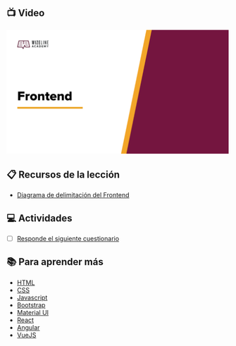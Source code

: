 ## :tv: Video

<div align="center">
  <a target="_blank" href="https://drive.google.com/file/d/1ZfbD5KCiza5Q-zKTtA2i6e63FNHsUe-_/view?usp=sharing"><img src="assets/cover%20image%201.3.png?raw=true" alt="Da clic para ver el vídeo"></a>
</div>

## :clipboard: Recursos de la lección

- [Diagrama de delimitación del Frontend](https://github.com/wizeline/web-development-bootcamp-course/blob/main/pre-curso/modulo_1/sesion_1.3/assets/delimitacion%20del%20frontend.png?raw=true)

## :computer: Actividades

- [ ] [Responde el siguiente cuestionario](https://forms.gle/XdS6tbz6RsKHkTbV6)

## :books: Para aprender más

- [HTML](https://developer.mozilla.org/en-US/docs/Learn/Getting_started_with_the_web/HTML_basics)
- [CSS](https://developer.mozilla.org/en-US/docs/Web/CSS)
- [Javascript](https://developer.mozilla.org/en-US/docs/Web/JavaScript)
- [Bootstrap](https://getbootstrap.com/docs/5.2/getting-started/introduction/)
- [Material UI](https://mui.com/material-ui/getting-started/overview/)
- [React](https://reactjs.org/)
- [Angular](https://angular.io/)
- [VueJS](https://vuejs.org/)
